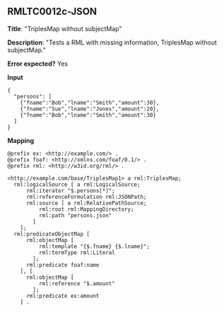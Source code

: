 ## RMLTC0012c-JSON

**Title**: "TriplesMap without subjectMap"

**Description**: "Tests a RML with missing information, TriplesMap without subjectMap."

**Error expected?** Yes

**Input**
```
{
  "persons": [
    {"fname":"Bob","lname":"Smith","amount":30},
    {"fname":"Sue","lname":"Jones","amount":20},
    {"fname":"Bob","lname":"Smith","amount":30}
  ]
}

```

**Mapping**
```
@prefix ex: <http://example.com/> .
@prefix foaf: <http://xmlns.com/foaf/0.1/> .
@prefix rml: <http://w3id.org/rml/> .

<http://example.com/base/TriplesMap1> a rml:TriplesMap;
  rml:logicalSource [ a rml:LogicalSource;
      rml:iterator "$.persons[*]";
      rml:referenceFormulation rml:JSONPath;
      rml:source [ a rml:RelativePathSource;
          rml:root rml:MappingDirectory;
          rml:path "persons.json"
        ]
    ];
  rml:predicateObjectMap [
      rml:objectMap [
          rml:template "{$.fname} {$.lname}";
          rml:termType rml:Literal
        ];
      rml:predicate foaf:name
    ], [
      rml:objectMap [
          rml:reference "$.amount"
        ];
      rml:predicate ex:amount
    ] .

```

